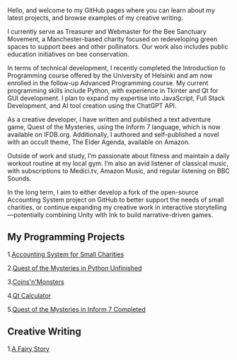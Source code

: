 Hello, and welcome to my GitHub pages where you can learn about my latest projects, and browse examples of my creative writing.

I currently serve as Treasurer and Webmaster for the Bee Sanctuary Movement, a Manchester-based charity focused on redeveloping green spaces to support bees and other pollinators. Our work also includes public education initiatives on bee conservation.

In terms of technical development, I recently completed the Introduction to Programming course offered by the University of Helsinki and am now enrolled in the follow-up Advanced Programming course. My current programming skills include Python, with experience in Tkinter and Qt for GUI development. I plan to expand my expertise into JavaScript, Full Stack Development, and AI tool creation using the ChatGPT API.

As a creative developer, I have written and published a text adventure game, Quest of the Mysteries, using the Inform 7 language, which is now available on IFDB.org. Additionally, I authored and self-published a novel with an occult theme, The Elder Agenda, available on Amazon.

Outside of work and study, I’m passionate about fitness and maintain a daily workout routine at my local gym. I’m also an avid listener of classical music, with subscriptions to Medici.tv, Amazon Music, and regular listening on BBC Sounds.

In the long term, I aim to either develop a fork of the open-source Accounting System project on GitHub to better support the needs of small charities, or continue expanding my creative work in interactive storytelling—potentially combining Unity with Ink to build narrative-driven games.

## My Programming Projects

1.[Accounting System for Small Charities](https://github.com/bjmcgill/Accounting-System-for-Small-Charities)

2.[Quest of the Mysteries in Python Unfinished](https://github.com/Quest-of-the-Mysteries)

3.[Coins'n'Monsters](https://github.com/bjmcgill/coins-n-monsters)

4.[Qt Calculator](https://github.com/bjmcgill/calculator)

5.[Quest of the Mysteries in Inform 7 Completed](https://ifdb.org/viewgame?id=uczj0af83xin3bwd)

## Creative Writing

1.[A Fairy Story](https://bjmcgill.github.io/A-Fairy-Story)
